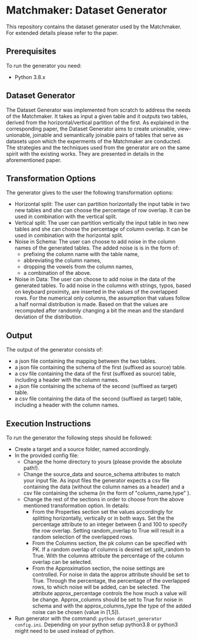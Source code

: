# Matchmaker: Dataset Generator

This repository contains the dataset generator used by the Matchmaker.  
For extended details please refer to the paper.

## Prerequisites

To run the generator you need:
- Python 3.8.x

## Dataset Generator

The Dataset Generator was implemented from scratch to address the needs of the Matchmaker. It takes as input a given table and it
outputs two tables, derived from the horizontal/vertical partition of the first.  As explained in the corresponding
paper, the Dataset Generator aims to create unionable, view-unionable, joinable and semantically joinable pairs of tables
that serve as datasets upon which the experments of the Matchmaker are conducted. The strategies and the techniques used from
the generator are on the same spirit with the existing works. They are presented in details in the aforementioned paper. 

## Transformation Options

The generator gives to the user the following transformation options:

- Horizontal split: The user can partition horizontally the input table in two new tables and she can choose
the percentage of row overlap. It can be used in combination with the vertical split.
- Vertical split: The user can partition vertically the input table in two new tables and she can choose
the percentage of column overlap. It can be used in combination with the horizontal split.
- Noise in Schema: The user can choose to add noise in the column names of the generated tables. The added noise is
is in the form of:
   - prefixing the column name with the table name,
   - abbreviating the column names,
   - dropping the vowels from the column names,
   - a combination of the above.
- Noise in Data: The user can choose to add noise in the data of the generated tables. To add noise in the columns
with strings, typos, based on keyboard proximity, are inserted in the values of the overlapped rows. For the numerical
only columns, the assumption that values follow a half normal distribution is made. Based on that the values are recomputed
after randomly changing a bit the mean and the standard deviation of the distribution. 

## Output

The output of the generator consists of:
- a json file containing the mapping between the two tables.
- a json file containing the schema of the first (suffixed as source) table.
- a csv file containing the data of the first (suffixed as source) table, including a header with the column names.
- a json file containing the schema of the second (suffixed as target) table.
- a csv file containing the data of the second (suffixed as target) table, including a header with the column names.

## Execution Instructions

To run the generator the following steps should be followed:
- Create a target and a source folder, named accordingly.
- In the provided config file:
     - Change the home directory to yours (please provide the absolute path!).
     - Change the source_data and source_schema attributes to match your input file. As input files the generator expects
     a csv file containing the data (without the column names as a header) and a csv file containing the schema (in the form
     of "column_name,type" ).
     - Change the rest of the sections in order to choose from the above mentioned transformation option. In details:
         - From the Properties section set the values accordingly for splitting horizontally, vertically or in both ways.
         Set the the percentage attribute to an integer between 0 and 100 to specify the row overlap. Setting random_overlap
         to True will result in a random selection of the overlapped rows.
         - From the Columns section, the pk column can be specified with PK. If a random overlap of columns is desired set
         split_random to True. With the columns attribute the percentage of the column overlap can be selected.
         - From the Approximation section, the noise settings are controlled. For noise in data the approx attribute should
         be set to True. Through the percentage, the percentage of the overlapped rows, to which noise will be added, can
         be selected. The attribute approx_percentage controls the how much a value will be change. Approx_columns should be
         set to True for noise in schema and with the approx_columns_type the type of the added noise can be chosen
         (value in [1,5]).
- Run generator with the command: `python dataset_generator config.ini`. Depending on your python setup python3.8 or python3
might need to be used instead of python.


     
